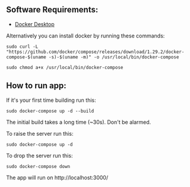 ## Software Requirements:

-   [Docker Desktop](https://docs.docker.com/get-docker/)

Alternatively you can install docker by running these commands:

```
sudo curl -L "https://github.com/docker/compose/releases/download/1.29.2/docker-compose-$(uname -s)-$(uname -m)" -o /usr/local/bin/docker-compose
```

```
sudo chmod a+x /usr/local/bin/docker-compose
```

## How to run app:

If it's your first time building run this:

```
sudo docker-compose up -d --build
```

The initial build takes a long time (~30s). Don't be alarmed.

To raise the server run this:

```
sudo docker-compose up -d
```

To drop the server run this:

```
sudo docker-compose down
```

The app will run on http://localhost:3000/

